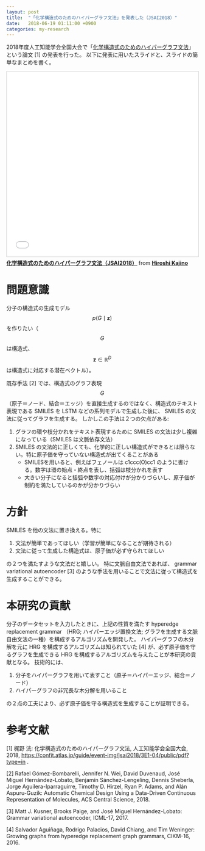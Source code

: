 ```yaml
---
layout: post
title:  "「化学構造式のためのハイパーグラフ文法」を発表した（JSAI2018）"
date:   2018-06-19 01:11:00 +0900
categories: my-research
---
```


2018年度人工知能学会全国大会で「[化学構造式のためのハイパーグラフ文法](https://confit.atlas.jp/guide/event-img/jsai2018/3E1-04/public/pdf?type=in)」という論文 [1] の発表を行った。
以下に発表に用いたスライドと、スライドの簡単なまとめを書く。

<iframe src="//www.slideshare.net/slideshow/embed_code/key/sBM6eOlfbGFKm1" width="595" height="485" frameborder="0" marginwidth="0" marginheight="0" scrolling="no" style="border:1px solid #CCC; border-width:1px; margin-bottom:5px; max-width: 100%;" allowfullscreen> </iframe> <div style="margin-bottom:5px"> <strong> <a href="//www.slideshare.net/kanojikajino/jsai2018-102589449" title="化学構造式のためのハイパーグラフ文法（JSAI2018）" target="_blank">化学構造式のためのハイパーグラフ文法（JSAI2018）</a> </strong> from <strong><a href="https://www.slideshare.net/kanojikajino" target="_blank">Hiroshi Kajino</a></strong> </div>

# __問題意識__
分子の構造式の生成モデル $$ p(G \mid \mathbf{z}) $$ を作りたい（ $$ G $$ は構造式、 $$ \mathbf{z} \in \mathbb{R}^{D} $$ は構造式に対応する潜在ベクトル）。

既存手法 [2] では、構造式のグラフ表現 $$ G $$ （原子＝ノード、結合＝エッジ）を直接生成するのではなく、構造式のテキスト表現である SMILES を LSTM などの系列モデルで生成した後に、 SMILES の文法に従ってグラフを生成する。
しかしこの手法は２つの欠点がある:

1. グラフの環や枝分かれをテキスト表現するために SMILES の文法は少し複雑になっている（SMILES は文脈依存文法）
1. SMILES の文法的に正しくても、化学的に正しい構造式ができるとは限らない。特に原子価を守っていない構造式が出てくることがある
   - SMILESを用いると、例えばフェノールは c1ccc(O)cc1 のように書ける。数字は環の始点・終点を表し、括弧は枝分かれを表す
   - 大きい分子になると括弧や数字の対応付けが分かりづらいし、原子価が制約を満たしているのかが分かりづらい

# __方針__
SMILES を他の文法に置き換える。特に

1. 文法が簡単であってほしい（学習が簡単になることが期待される）
1. 文法に従って生成した構造式は、原子価が必ず守られてほしい

の２つを満たすような文法だと嬉しい。
特に文脈自由文法であれば、 grammar variational autoencoder [3] のような手法を用いることで文法に従って構造式を生成することができる。


# __本研究の貢献__
分子のデータセットを入力したときに、上記の性質を満たす hyperedge replacement grammar （HRG; ハイパーエッジ置換文法; グラフを生成する文脈自由文法の一種）を構成するアルゴリズムを開発した。
ハイパーグラフの木分解を元に HRG を構成するアルゴリズムは知られていた [4] が、必ず原子価を守るグラフを生成できる HRG を構成するアルゴリズムを与えたことが本研究の貢献となる。
技術的には、

1. 分子をハイパーグラフを用いて表すこと（原子＝ハイパーエッジ、結合＝ノード）
1. ハイパーグラフの非冗長な木分解を用いること

の２点の工夫により、必ず原子価を守る構造式を生成することが証明できる。


# __参考文献__


[1] 梶野 洸: 化学構造式のためのハイパーグラフ文法, 人工知能学会全国大会, 2018, https://confit.atlas.jp/guide/event-img/jsai2018/3E1-04/public/pdf?type=in .

[2] Rafael Gómez-Bombarelli, Jennifer N. Wei, David Duvenaud, José Miguel Hernández-Lobato, Benjamín Sánchez-Lengeling, Dennis Sheberla, Jorge Aguilera-Iparraguirre, Timothy D. Hirzel, Ryan P. Adams, and Alán Aspuru-Guzik: Automatic Chemical Design Using a Data-Driven Continuous Representation of Molecules, ACS Central Science, 2018.

[3] Matt J. Kusner, Brooks Paige, and José Miguel Hernández-Lobato: Grammar variational autoencoder, ICML-17, 2017.

[4] Salvador Aguiñaga, Rodrigo Palacios, David Chiang, and Tim Weninger: Growing graphs from hyperedge replacement graph grammars, CIKM-16, 2016.

